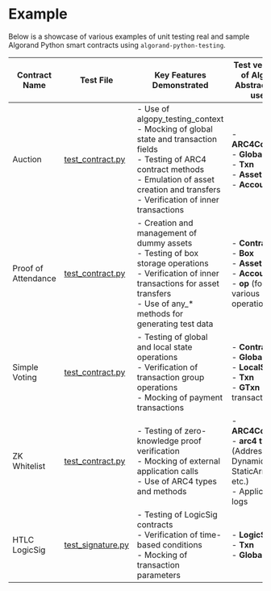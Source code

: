 # Example

Below is a showcase of various examples of unit testing real and sample Algorand Python smart contracts using `algorand-python-testing`.

| Contract Name       | Test File                                                                                                                             | Key Features Demonstrated                                                                                                                                                                                        | Test versions of Algopy Abstractions used                                                               |
| ------------------- | ------------------------------------------------------------------------------------------------------------------------------------- | ---------------------------------------------------------------------------------------------------------------------------------------------------------------------------------------------------------------- | ------------------------------------------------------------------------------------------------------- |
| Auction             | [test_contract.py](https://github.com/algorandfoundation/puya/blob/main/algopy_testing/examples/auction/test_contract.py)             | - Use of algopy_testing_context<br>- Mocking of global state and transaction fields<br>- Testing of ARC4 contract methods<br>- Emulation of asset creation and transfers<br>- Verification of inner transactions | - **ARC4Contract**<br>- **Global**<br>- **Txn**<br>- **Asset**<br>- **Account**                         |
| Proof of Attendance | [test_contract.py](https://github.com/algorandfoundation/puya/blob/main/algopy_testing/examples/proof_of_attendance/test_contract.py) | - Creation and management of dummy assets<br>- Testing of box storage operations<br>- Verification of inner transactions for asset transfers<br>- Use of any\_\* methods for generating test data                | - **Contract**<br>- **Box**<br>- **Asset**<br>- **Account**<br>- **op** (for various operations)        |
| Simple Voting       | [test_contract.py](https://github.com/algorandfoundation/puya/blob/main/algopy_testing/examples/simple_voting/test_contract.py)       | - Testing of global and local state operations<br>- Verification of transaction group operations<br>- Mocking of payment transactions                                                                            | - **Contract**<br>- **GlobalState**<br>- **LocalState**<br>- **Txn**<br>- **GTxn** (group transactions) |
| ZK Whitelist        | [test_contract.py](https://github.com/algorandfoundation/puya/blob/main/algopy_testing/examples/zk_whitelist/test_contract.py)        | - Testing of zero-knowledge proof verification<br>- Mocking of external application calls<br>- Use of ARC4 types and methods                                                                                     | - **ARC4Contract**<br>- **arc4 types** (Address, DynamicArray, StaticArray, etc.)<br>- Application logs |
| HTLC LogicSig       | [test_signature.py](https://github.com/algorandfoundation/puya/blob/main/algopy_testing/examples/htlc_logicsig/test_signature.py)     | - Testing of LogicSig contracts<br>- Verification of time-based conditions<br>- Mocking of transaction parameters                                                                                                | - **LogicSig**<br>- **Txn**<br>- **Global**                                                             |
